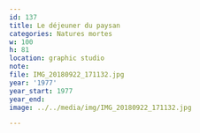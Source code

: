 ```yaml
---
id: 137
title: Le déjeuner du paysan
categories: Natures mortes
w: 100
h: 81
location: graphic studio
note:
file: IMG_20180922_171132.jpg
year: '1977'
year_start: 1977
year_end:
image: ../../media/img/IMG_20180922_171132.jpg

---
```

